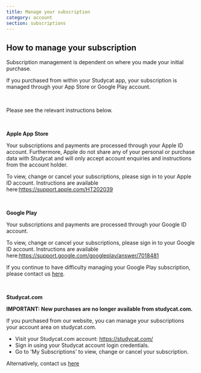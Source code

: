 ```yaml
---
title: Manage your subscription
category: account
section: subscriptions
---
```

## How to manage your subscription


Subscription management is dependent on where you made your initial purchase.


If you purchased from within your Studycat app, your subscription is managed through your App Store or Google Play account.


 


Please see the relevant instructions below.


 


**Apple App Store**


Your subscriptions and payments are processed through your Apple ID account. Furthermore, Apple do not share any of your personal or purchase data with Studycat and will only accept account enquiries and instructions from the account holder.


To view, change or cancel your subscriptions, please sign in to your Apple ID account. Instructions are available here:<https://support.apple.com/HT202039>


 


**Google Play**


Your subscriptions and payments are processed through your Google ID account.


To view, change or cancel your subscriptions, please sign in to your Google ID account. Instructions are available here:<https://support.google.com/googleplay/answer/7018481>


If you continue to have difficulty managing your Google Play subscription, please contact us [here](https://help.studycat.com/hc/en-us/requests/new).


 


**Studycat.com**


**IMPORTANT: New purchases are no longer available from studycat.com.**


If you purchased from our website, you can manage your subscriptions your account area on studycat.com.


* Visit your Studycat.com account: <https://studycat.com/>
* Sign in using your Studycat account login credentials.
* Go to 'My Subscriptions' to view, change or cancel your subscription.


Alternatively, contact us [here](https://help.studycat.com/hc/en-us/requests/new)

